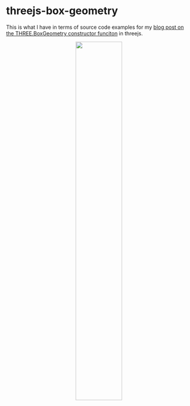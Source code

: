 # threejs-box-geometry

This is what I have in terms of source code examples for my [blog post on the THREE.BoxGeometry constructor funciton](https://dustinpfister.github.io/2021/04/26/threejs-box-geometry/) in threejs.

<div align="center">
      <a href="https://www.youtube.com/watch?v=B52qkEjf8K8">
         <img src="https://img.youtube.com/vi/B52qkEjf8K8/0.jpg" style="width:50%;">
      </a>
</div>
